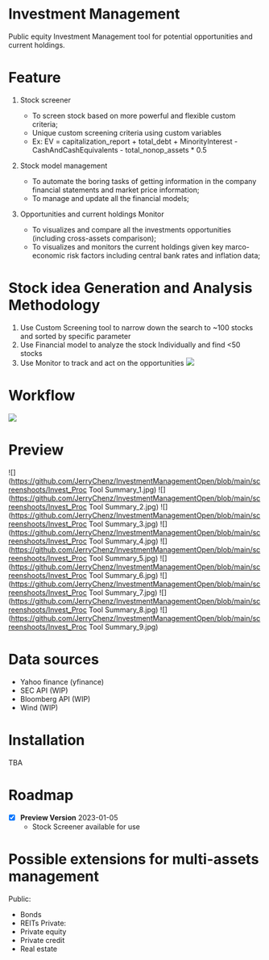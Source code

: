 Investment Management
=========================
Public equity Investment Management tool for potential opportunities and current holdings.

Feature
=========================
1. Stock screener
   - To screen stock based on more powerful and flexible custom criteria;
   - Unique custom screening criteria using custom variables
   - Ex: EV = capitalization_report + total_debt + MinorityInterest - CashAndCashEquivalents - total_nonop_assets * 0.5

2. Stock model management
   - To automate the boring tasks of getting information in the company financial statements and market price information;
   - To manage and update all the financial models;

3. Opportunities and current holdings Monitor
   - To visualizes and compare all the investments opportunities (including cross-assets comparison);
   - To visualizes and monitors the current holdings given key marco-economic risk factors including central bank rates and inflation data;

Stock idea Generation and Analysis Methodology
=========================
1. Use Custom Screening tool to narrow down the search to ~100 stocks and sorted by specific parameter
2. Use Financial model to analyze the stock Individually and find <50 stocks
3. Use Monitor to track and act on the opportunities
![](https://github.com/JerryChenz/InvestmentManagementOpen/blob/main/screenshoots/idea_funnel_1.PNG)

Workflow
=========================
![](https://github.com/JerryChenz/InvestmentManagementOpen/blob/main/screenshoots/Investment_Analysis_Workflow.jpg)

Preview
=========================
![](https://github.com/JerryChenz/InvestmentManagementOpen/blob/main/screenshoots/Invest_Proc Tool Summary_1.jpg)
![](https://github.com/JerryChenz/InvestmentManagementOpen/blob/main/screenshoots/Invest_Proc Tool Summary_2.jpg)
![](https://github.com/JerryChenz/InvestmentManagementOpen/blob/main/screenshoots/Invest_Proc Tool Summary_3.jpg)
![](https://github.com/JerryChenz/InvestmentManagementOpen/blob/main/screenshoots/Invest_Proc Tool Summary_4.jpg)
![](https://github.com/JerryChenz/InvestmentManagementOpen/blob/main/screenshoots/Invest_Proc Tool Summary_5.jpg)
![](https://github.com/JerryChenz/InvestmentManagementOpen/blob/main/screenshoots/Invest_Proc Tool Summary_6.jpg)
![](https://github.com/JerryChenz/InvestmentManagementOpen/blob/main/screenshoots/Invest_Proc Tool Summary_7.jpg)
![](https://github.com/JerryChenz/InvestmentManagementOpen/blob/main/screenshoots/Invest_Proc Tool Summary_8.jpg)
![](https://github.com/JerryChenz/InvestmentManagementOpen/blob/main/screenshoots/Invest_Proc Tool Summary_9.jpg)

Data sources
=========================
- Yahoo finance (yfinance)
- SEC API (WIP)
- Bloomberg API (WIP)
- Wind (WIP)

Installation
=========================
TBA

Roadmap
=========================
- [x] **Preview Version**  2023-01-05
    - Stock Screener available for use

Possible extensions for multi-assets management
=========================
Public:
- Bonds
- REITs
Private:
- Private equity
- Private credit
- Real estate
